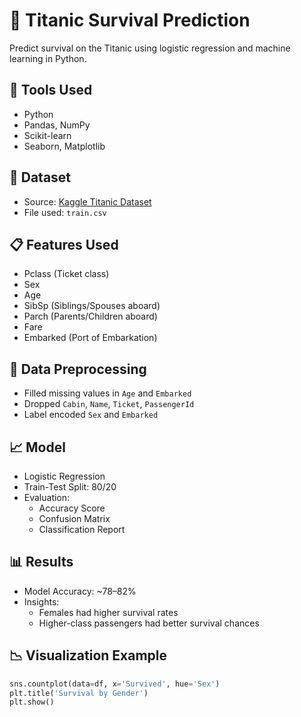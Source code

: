 # 🚢 Titanic Survival Prediction

Predict survival on the Titanic using logistic regression and machine learning in Python.

## 🔧 Tools Used
- Python
- Pandas, NumPy
- Scikit-learn
- Seaborn, Matplotlib

## 📂 Dataset
- Source: [Kaggle Titanic Dataset](https://www.kaggle.com/competitions/titanic/data)
- File used: `train.csv`

## 📋 Features Used
- Pclass (Ticket class)
- Sex
- Age
- SibSp (Siblings/Spouses aboard)
- Parch (Parents/Children aboard)
- Fare
- Embarked (Port of Embarkation)

## 🧹 Data Preprocessing
- Filled missing values in `Age` and `Embarked`
- Dropped `Cabin`, `Name`, `Ticket`, `PassengerId`
- Label encoded `Sex` and `Embarked`

## 📈 Model
- Logistic Regression
- Train-Test Split: 80/20
- Evaluation:
  - Accuracy Score
  - Confusion Matrix
  - Classification Report

## 📊 Results
- Model Accuracy: ~78–82%
- Insights:
  - Females had higher survival rates
  - Higher-class passengers had better survival chances

## 📉 Visualization Example
```python
sns.countplot(data=df, x='Survived', hue='Sex')
plt.title('Survival by Gender')
plt.show()
